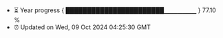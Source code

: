 - ⏳ Year progress { ███████████████████████▁▁▁▁▁▁▁ } 77.10 %
- ⏰ Updated on Wed, 09 Oct 2024 04:25:30 GMT

